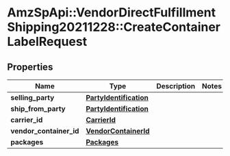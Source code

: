 # AmzSpApi::VendorDirectFulfillmentShipping20211228::CreateContainerLabelRequest

## Properties
Name | Type | Description | Notes
------------ | ------------- | ------------- | -------------
**selling_party** | [**PartyIdentification**](PartyIdentification.md) |  | 
**ship_from_party** | [**PartyIdentification**](PartyIdentification.md) |  | 
**carrier_id** | [**CarrierId**](CarrierId.md) |  | 
**vendor_container_id** | [**VendorContainerId**](VendorContainerId.md) |  | 
**packages** | [**Packages**](Packages.md) |  | 

